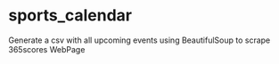 # sports_calendar
Generate a csv with all upcoming events using BeautifulSoup to scrape 365scores WebPage
